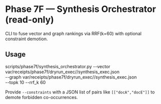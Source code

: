 # Phase 7F — Synthesis Orchestrator (read-only)

CLI to fuse vector and graph rankings via RRF(k=60) with optional constraint demotion.

## Usage

scripts/phase7f/synthesis_orchestrator.py --vector var/receipts/phase7f/dryrun_exec/<ts>/synthesis_exec.json \
  --graph  var/receipts/phase7f/dryrun_exec/<ts>/synthesis_exec.json \
  --topk 10 --rrf_k 60

Provide `--constraints` with a JSON list of pairs like `[["docA","docE"]]` to demote forbidden co-occurrences.
